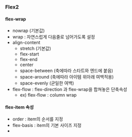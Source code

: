 ### Flex2

#### flex-wrap
- nowrap (기본값)
- wrap : 자연스럽게 다음줄로 넘어가도록 설정
- align-content 
  - stretch  (기본값)
  - flex-start
  - flex-end
  - center
  - space-between (축에따라 스타트와 엔드에 붙음)
  - space-around (축에따라 아이템 위아래 여백적용)
  - space-evenly (균일한 여백)
- flex-flow : flex-direction 과 flex-wrap을 합쳐놓은 단축속성
   - ex) flex-flow : column wrap

#### flex-item 속성
- order : item의 순서를 지정
- flex-basis : item의 기본 사이즈 지정
- 